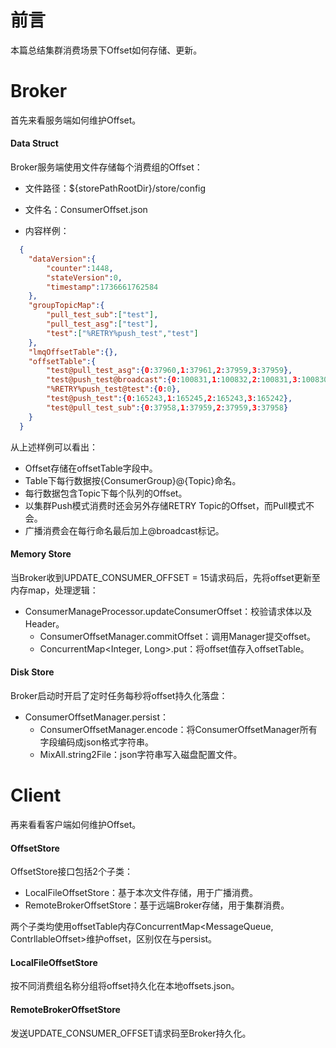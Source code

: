 # 前言

本篇总结集群消费场景下Offset如何存储、更新。

# Broker

首先来看服务端如何维护Offset。

#### Data Struct

Broker服务端使用文件存储每个消费组的Offset：

- 文件路径：${storePathRootDir}/store/config

- 文件名：ConsumerOffset.json

- 内容样例：
```json
  {
  	"dataVersion":{
  		"counter":1448,
  		"stateVersion":0,
  		"timestamp":1736661762584
  	},
  	"groupTopicMap":{
  		"pull_test_sub":["test"],
        "pull_test_asg":["test"],
		"test":["%RETRY%push_test","test"]
  	},
  	"lmqOffsetTable":{},
  	"offsetTable":{
  		"test@pull_test_asg":{0:37960,1:37961,2:37959,3:37959},
  		"test@push_test@broadcast":{0:100831,1:100832,2:100831,3:100830},
  		"%RETRY%push_test@test":{0:0},
  		"test@push_test":{0:165243,1:165245,2:165243,3:165242},
  		"test@pull_test_sub":{0:37958,1:37959,2:37959,3:37958}
  	}
  }
```

从上述样例可以看出：

- Offset存储在offsetTable字段中。
- Table下每行数据按{ConsumerGroup}@{Topic}命名。
- 每行数据包含Topic下每个队列的Offset。
- 以集群Push模式消费时还会另外存储RETRY Topic的Offset，而Pull模式不会。
- 广播消费会在每行命名最后加上@broadcast标记。

#### Memory Store

当Broker收到UPDATE_CONSUMER_OFFSET = 15请求码后，先将offset更新至内存map，处理逻辑：

- ConsumerManageProcessor.updateConsumerOffset：校验请求体以及Header。
  - ConsumerOffsetManager.commitOffset：调用Manager提交offset。
  - ConcurrentMap<Integer, Long>.put：将offset值存入offsetTable。

#### Disk Store

Broker启动时开启了定时任务每秒将offset持久化落盘：

- ConsumerOffsetManager.persist：
  - ConsumerOffsetManager.encode：将ConsumerOffsetManager所有字段编码成json格式字符串。
  - MixAll.string2File：json字符串写入磁盘配置文件。

# Client

再来看看客户端如何维护Offset。

#### OffsetStore

OffsetStore接口包括2个子类：

- LocalFileOffsetStore：基于本次文件存储，用于广播消费。
- RemoteBrokerOffsetStore：基于远端Broker存储，用于集群消费。

两个子类均使用offsetTable内存ConcurrentMap<MessageQueue, ContrllableOffset>维护offset，区别仅在与persist。

#### LocalFileOffsetStore

按不同消费组名称分组将offset持久化在本地offsets.json。

#### RemoteBrokerOffsetStore

发送UPDATE_CONSUMER_OFFSET请求码至Broker持久化。